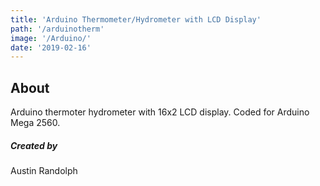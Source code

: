 ```yaml
---
title: 'Arduino Thermometer/Hydrometer with LCD Display'
path: '/arduinotherm'
image: '/Arduino/'
date: '2019-02-16'
---
```


## About

Arduino thermoter hydrometer with 16x2 LCD display. Coded for Arduino Mega 2560.

##### Created by
Austin Randolph

